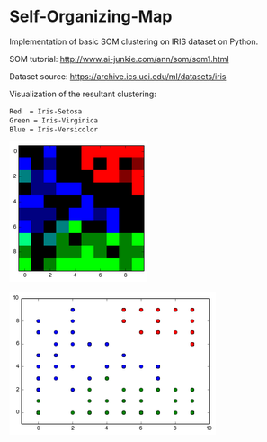 # Self-Organizing-Map

Implementation of basic SOM clustering on IRIS dataset on Python.

SOM tutorial: http://www.ai-junkie.com/ann/som/som1.html 

Dataset source: https://archive.ics.uci.edu/ml/datasets/iris

Visualization of the resultant clustering:

    
    Red  = Iris-Setosa
    Green = Iris-Virginica
    Blue = Iris-Versicolor
    


![png](output_3_2.png)


![png](output_4_1.png)
